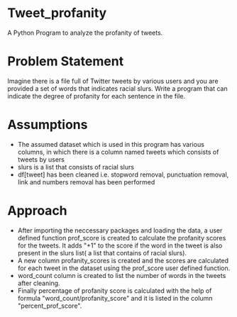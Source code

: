 # Tweet_profanity
A Python Program to analyze the profanity of tweets.

# Problem Statement
Imagine there is a file full of Twitter tweets by various users and you are provided a set of words that indicates racial slurs. Write a program that can indicate the degree of profanity for each sentence in the file.

# Assumptions
- The assumed dataset which is used in this program has various columns, in which there is a column named tweets which consists of tweets by users
- slurs is a list that consists of racial slurs
- df[tweet] has been cleaned i.e. stopword removal, punctuation removal, link and numbers removal has been performed

# Approach
- After importing the neccessary packages and loading the data, a user defined function prof_score is created to calculate the profanity scores for the tweets. It adds "+1" to the score if the word in the tweet is also present in the slurs list( a list that contains of racial slurs).
- A new column profanity_scores is created and the scores are calculated for each tweet in the dataset using the prof_score user defined function.
- word_count column is created to list the number of words in the tweets after cleaning.
- Finally percentage of profanity score is calculated with the help of formula "word_count/profanity_score" and it is listed in the column "percent_prof_score".
